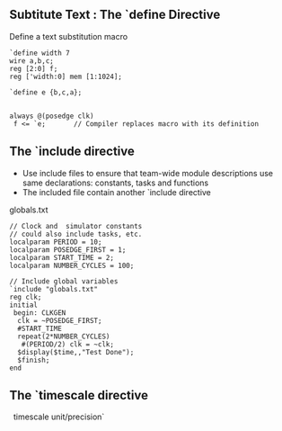 ## Subtitute Text : The `define Directive

Define a text substitution macro
```
`define width 7
wire a,b,c;
reg [2:0] f;
reg ['width:0] mem [1:1024];

`define e {b,c,a};


always @(posedge clk)
 f <= `e; 		// Compiler replaces macro with its definition
```

## The `include directive

* Use include files to ensure that team-wide module descriptions use same declarations: constants, tasks and functions
* The included file contain another `include directive

globals.txt
```
// Clock and  simulator constants
// could also include tasks, etc.
localparam PERIOD = 10;
localparam POSEDGE_FIRST = 1;
localparam START_TIME = 2;
localparam NUMBER_CYCLES = 100;
```

```
// Include global variables
`include "globals.txt"
reg clk;
initial
 begin: CLKGEN
  clk = ~POSEDGE_FIRST;
  #START_TIME
  repeat(2*NUMBER_CYCLES)
   #(PERIOD/2) clk = ~clk;
  $display($time,,"Test Done");
  $finish;
end
```

## The `timescale directive

` `timescale unit/precision`